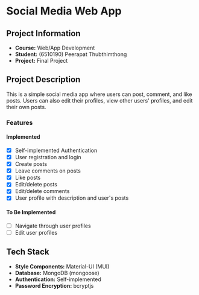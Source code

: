 # Social Media Web App

## Project Information
- **Course:** Web/App Development
- **Student:** (6510190) Peerapat Thubthimthong
- **Project:** Final Project

## Project Description
This is a simple social media app where users can post, comment, and like posts. Users can also edit their profiles, view other users' profiles, and edit their own posts.

### Features
#### Implemented
- [x] Self-implemented Authentication
- [x] User registration and login
- [x] Create posts
- [x] Leave comments on posts
- [x] Like posts
- [x] Edit/delete posts
- [x] Edit/delete comments
- [X] User profile with description and user's posts

#### To Be Implemented
- [ ] Navigate through user profiles
- [ ] Edit user profiles

## Tech Stack
- **Style Components:** Material-UI (MUI)
- **Database:** MongoDB (mongoose)
- **Authentication:** Self-implemented
- **Password Encryption:** bcryptjs